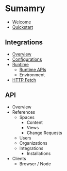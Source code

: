 # Sumamry

- [Welcome](README.md)
- [Quickstart](quickstart.md)

## Integrations

- [Overview](integrations/README.md)
- [Configurations](integrations/configurations.md)
- [Runtime](integrations/runtime/README.md)
  - [Runtime APIs](integrations/runtime/apis.md)
  - Environment
- [HTTP Fetch](integrations/fetch.md)

## API

- Overview
- References
  - Spaces
    - Content
    - Views
    - Change Requests
  - Users
  - Organizations
  - Integrations
    - Installations
- Clients
  - Browser / Node

